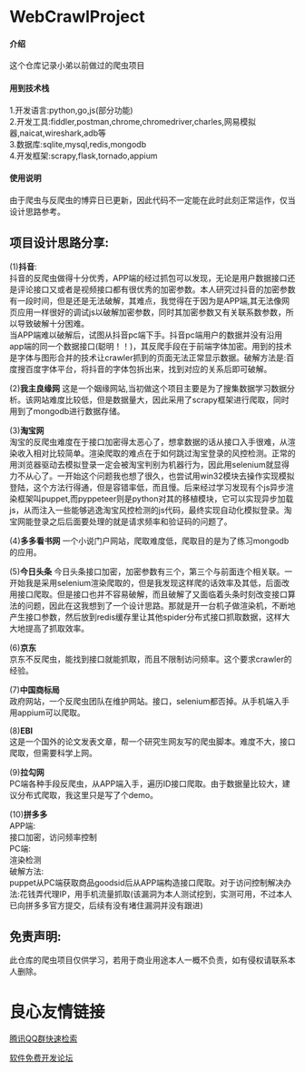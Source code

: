 # WebCrawlProject

#### 介绍
这个仓库记录小弟以前做过的爬虫项目

#### 用到技术栈
1.开发语言:python,go,js(部分功能)  
2.开发工具:fiddler,postman,chrome,chromedriver,charles,网易模拟器,naicat,wireshark,adb等  
3.数据库:sqlite,mysql,redis,mongodb  
4.开发框架:scrapy,flask,tornado,appium


#### 使用说明
由于爬虫与反爬虫的博弈日已更新，因此代码不一定能在此时此刻正常运作，仅当设计思路参考。


## 项目设计思路分享:
(1)**抖音**:  
抖音的反爬虫做得十分优秀，APP端的经过抓包可以发现，无论是用户数据接口还是评论接口又或者是视频接口都有很优秀的加密参数。本人研究过抖音的加密参数有一段时间，但是还是无法破解，其难点，我觉得在于因为是APP端,其无法像网页应用一样很好的调试js以破解加密参数，同时其加密参数又有关联系数参数，所以导致破解十分困难。  
当APP端难以破解后，试图从抖音pc端下手。抖音pc端用户的数据并没有沿用app端的同一个数据接口(聪明！！)，其反爬手段在于前端字体加密。用到的技术是字体与图形合并的技术让crawler抓到的页面无法正常显示数据。破解方法是:百度搜百度字体平台，将抖音的字体包拆出来，找到对应的关系后即可破解。

(2)**我主良缘网**
这是一个姻缘网站,当初做这个项目主要是为了搜集数据学习数据分析。该网站难度比较低，但是数据量大，因此采用了scrapy框架进行爬取，同时用到了mongodb进行数据存储。  

(3)**淘宝网**  
淘宝的反爬虫难度在于接口加密得太恶心了，想拿数据的话从接口入手很难，从渲染收入相对比较简单。渲染爬取的难点在于如何跳过淘宝登录的风控检测。正常的用浏览器驱动去模拟登录一定会被淘宝判别为机器行为，因此用selenium就显得力不从心了。一开始这个问题我也想了很久，也尝试用win32模块去操作实现模拟登陆，这个方法行得通，但是容错率低，而且慢。后来经过学习发现有个js异步渲染框架叫puppet,而pyppeteer则是python对其的移植模块，它可以实现异步加载js，从而注入一些能够逃逸淘宝风控检测的js代码，最终实现自动化模拟登录。淘宝网能登录之后后面要处理的就是请求频率和验证码的问题了。  

(4)**多多看书网**
一个小说门户网站，爬取难度低，爬取目的是为了练习mongodb 的应用。

(5)**今日头条**
今日头条接口加密，加密参数有三个，第三个与前面连个相关联。一开始我是采用selenium渲染爬取的，但是我发现这样爬的话效率及其低，后面改用接口爬取。但是接口也并不容易破解，而且破解了又面临着头条时刻改变接口算法的问题，因此在这我想到了一个设计思路。那就是开一台机子做渲染机，不断地产生接口参数，然后放到redis缓存里让其他spider分布式接口抓取数据，这样大大地提高了抓取效率。

(6)**京东**  
京东不反爬虫，能找到接口就能抓取，而且不限制访问频率。这个要求crawler的经验。  

(7)**中国商标局**  
政府网站，一个反爬虫团队在维护网站。接口，selenium都否掉。从手机端入手用appium可以爬取。  

(8)**EBI**  
这是一个国外的论文发表文章，帮一个研究生网友写的爬虫脚本。难度不大，接口爬取，但需要科学上网。 

(9)**拉勾网**  
PC端各种手段反爬虫，从APP端入手，遍历ID接口爬取。由于数据量比较大，建议分布式爬取，我这里只是写了个demo。  

(10)**拼多多**  
APP端:  
接口加密，访问频率控制  
PC端:  
渲染检测  
破解方法:  
puppet从PC端获取商品goodsid后从APP端构造接口爬取。对于访问控制解决办法:花钱弄代理IP，用手机流量抓取(该漏洞为本人测试挖到，实测可用，不过本人已向拼多多官方提交，后续有没有堵住漏洞并没有跟进)

## 免责声明:  
此仓库的爬虫项目仅供学习，若用于商业用途本人一概不负责，如有侵权请联系本人删除。

 # 良心友情链接

[腾讯QQ群快速检索](http://u.720life.cn/s/8cf73f7c)

[软件免费开发论坛](http://u.720life.cn/s/bbb01dc0)